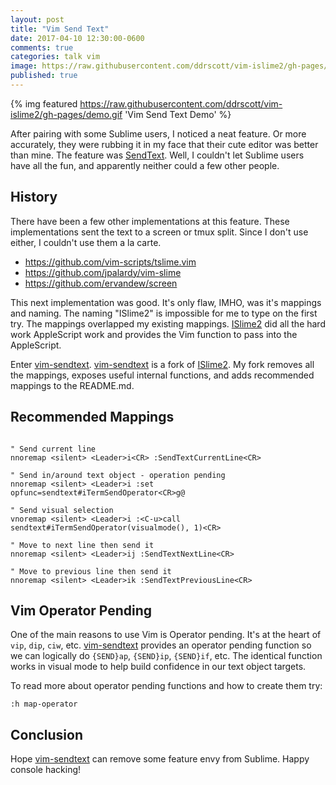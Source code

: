 ```yaml
---
layout: post
title: "Vim Send Text"
date: 2017-04-10 12:30:00-0600
comments: true
categories: talk vim
image: https://raw.githubusercontent.com/ddrscott/vim-islime2/gh-pages/demo.gif
published: true
---
```


{% img featured https://raw.githubusercontent.com/ddrscott/vim-islime2/gh-pages/demo.gif 'Vim Send Text Demo' %}

After pairing with some Sublime users, I noticed a neat feature. Or more
accurately, they were rubbing it in my face that their cute editor was better
than mine. The feature was [SendText](https://github.com/wch/SendText). Well, I
couldn't let Sublime users have all the fun, and apparently neither could a few
other people.

<!-- more -->

## History

There have been a few other implementations at this feature. These
implementations sent the text to a screen or tmux split. Since I don't use
either, I couldn't use them a la carte.

- https://github.com/vim-scripts/tslime.vim
- https://github.com/jpalardy/vim-slime
- https://github.com/ervandew/screen

This next implementation was good. It's only flaw, IMHO, was it's mappings and
naming. The naming "ISlime2" is impossible for me to type on the first try. The
mappings overlapped my existing mappings.
[ISlime2](https://github.com/matschaffer/vim-islime2) did all the hard work
AppleScript work and provides the Vim function to pass into the AppleScript.

Enter [vim-sendtext](https://github.com/ddrscott/vim-sendtext).
[vim-sendtext](https://github.com/ddrscott/vim-sendtext) is a fork of [ISlime2](https://github.com/matschaffer/vim-islime2).
My fork removes all the mappings, exposes useful internal functions, and adds
recommended mappings to the README.md.

## Recommended Mappings

```vim

" Send current line
nnoremap <silent> <Leader>i<CR> :SendTextCurrentLine<CR>

" Send in/around text object - operation pending
nnoremap <silent> <Leader>i :set opfunc=sendtext#iTermSendOperator<CR>g@

" Send visual selection
vnoremap <silent> <Leader>i :<C-u>call sendtext#iTermSendOperator(visualmode(), 1)<CR>

" Move to next line then send it
nnoremap <silent> <Leader>ij :SendTextNextLine<CR>

" Move to previous line then send it
nnoremap <silent> <Leader>ik :SendTextPreviousLine<CR>
```

## Vim Operator Pending

One of the main reasons to use Vim is Operator pending.  It's at the heart of
`vip`, `dip`, `ciw`, etc.
[vim-sendtext](https://github.com/ddrscott/vim-sendtext) provides an operator
pending function so we can logically do `{SEND}ap`, `{SEND}ip`, `{SEND}if`, etc.
The identical function works in visual mode to help build confidence in our text
object targets.

To read more about operator pending functions and how to create them try:
```vim
:h map-operator
```


## Conclusion

Hope [vim-sendtext](https://github.com/ddrscott/vim-sendtext) can remove some
feature envy from Sublime. Happy console hacking!
